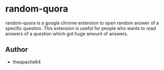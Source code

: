 # random-quora

random-quora is a google chrome extension to open random answer of a specific question. This extension is useful for people who wants to read 
answers of a question which got huge amount of answers.

## Author

- theapache64
